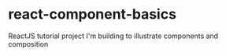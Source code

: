 # react-component-basics
ReactJS tutorial project I'm building to illustrate components and composition
